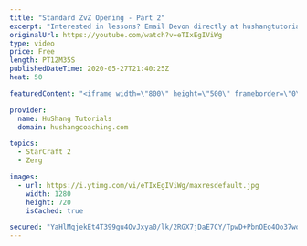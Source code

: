 ```yaml
---
title: "Standard ZvZ Opening - Part 2"
excerpt: "Interested in lessons? Email Devon directly at hushangtutorials@outlook.com ------------------------------------------------------------------------------------------------------- Want to support HuShang Tutorials directly? Patreon is a website where you can contribute a monthly donation that will help"
originalUrl: https://youtube.com/watch?v=eTIxEgIViWg
type: video
price: Free
length: PT12M35S
publishedDateTime: 2020-05-27T21:40:25Z
heat: 50

featuredContent: "<iframe width=\"800\" height=\"500\" frameborder=\"0\" src=\"https://www.youtube.com/embed/eTIxEgIViWg\" allow=\"accelerometer; autoplay; encrypted-media; gyroscope; picture-in-picture\" allowfullscreen></iframe>"

provider:
  name: HuShang Tutorials
  domain: hushangcoaching.com

topics:
  - StarCraft 2
  - Zerg

images:
  - url: https://i.ytimg.com/vi/eTIxEgIViWg/maxresdefault.jpg
    width: 1280
    height: 720
    isCached: true

secured: "YaHlMqjekEt4T399gu4OvJxya0/lk/2RGX7jDaE7CY/TpwD+PbnOEo4Oo37woT36tGJsjddDBo9Jq63H1oGceoRQWcMOd7zTBxNdyGLnYLJ2hde1ZNYNe76FbW8FWLhRbD6pG1fe4e2sQnBM6ghFxfkAfXjygHM2mVFICIKui7pN14pXoJilgISrUhyERhnri4uyaxHl/JoyIpOUmlpgmvbBHPwjrQKS851d/XAn/7NyHEnlH5ZIDnov4RnUyKImKnCyU+E3V01GbAGppYC8Urci4WzW5KSQArly8B5+FGGC1qKTUWrTU3NDooo9FF5zi+CTm0A6hPemqrN9FmxunhfBBVy2klACcTnLDZnHSA+Uwq805SfyUQaNGyHtuV8kh/fAfX6iF1o5dCRNtDXsqsCngMOzTR8YcSAj80mqpbQ=;WGqRo8JwgYdlMCeFijATvQ=="
---
```


